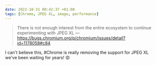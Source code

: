 ```yaml
---
date: 2022-10-31 00:42:37 +01:00
tags: [Chrome, JPEG XL, image, performance]
---
```


> There is not enough interest from the entire ecosystem to continue experimenting with JPEG XL — https://bugs.chromium.org/p/chromium/issues/detail?id=1178058#c84

I can't believe this, #Chrome is really removing the support for JPEG XL we've been waiting for years! 😡
